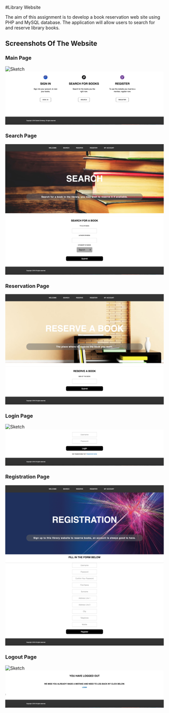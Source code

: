 #Library Website

The aim of this assignment is to develop a book reservation web site using PHP and MySQL database. The application will allow users to search for and reserve library books.

## Screenshots Of The Website

### Main Page
![Sketch](Screenshot-Images/Main-Page/MainP1.png)
![Sketch](Screenshot-Images/Main-Page/MainP2.png)

### Search Page
![Sketch](Screenshot-Images/Search-Page/SearchP1.png)
![Sketch](Screenshot-Images/Search-Page/SearchP2.png)

### Reservation Page
![Sketch](Screenshot-Images/Reserve-Page/ReserveP1.png)
![Sketch](Screenshot-Images/Reserve-Page/ReserveP2.png)

### Login Page
![Sketch](Screenshot-Images/Login-Page/LoginP1.png)
![Sketch](Screenshot-Images/Login-Page/LoginP2.png)

### Registration Page
![Sketch](Screenshot-Images/Register-Page/RegisterP1.png)
![Sketch](Screenshot-Images/Register-Page/RegisterP2.png)

### Logout Page
![Sketch](Screenshot-Images/Logout-Page/LogoutP1.png)
![Sketch](Screenshot-Images/Logout-Page/LogoutP2.png)
